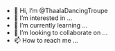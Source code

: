 - 👋 Hi, I’m @ThaalaDancingTroupe
- 👀 I’m interested in ...
- 🌱 I’m currently learning ...
- 💞️ I’m looking to collaborate on ...
- 📫 How to reach me ...

<!---
ThaalaDancingTroupe/ThaalaDancingTroupe is a ✨ special ✨ repository because its `README.md` (this file) appears on your GitHub profile.
You can click the Preview link to take a look at your changes.
--->
